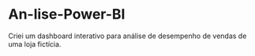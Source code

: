 # An-lise-Power-BI
Criei um dashboard interativo para análise de desempenho de vendas de uma loja fictícia.

